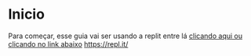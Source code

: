 # Inicio
Para começar, esse guia vai ser usando a replit entre lá [clicando aqui ou clicando no link abaixo](https://repl.it)
https://repl.it/
